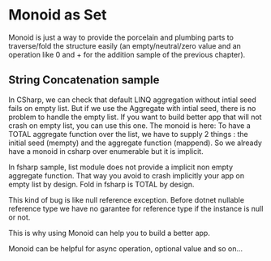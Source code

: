 # Monoid as Set

Monoid is just a way to provide the porcelain and plumbing parts to traverse/fold the structure easily (an empty/neutral/zero value and an operation like 0 and + for the addition sample of the previous chapter).

## String Concatenation sample
In CSharp, we can check that default LINQ aggregation without intial seed fails on empty list.
But if we use the Aggregate with intial seed, there is no problem to handle the empty list.
If you want to build better app that will not crash on empty list, you can use this one.
The monoid is here: To have a TOTAL aggregate function over the list, we have to supply 2 things : the initial seed (mempty) and the aggregate function (mappend).
So we already have a monoid in csharp over enumerable but it is implicit.

In fsharp sample, list module does not provide a implicit non empty aggregate function. 
That way you avoid to crash implicitly your app on empty list by design. 
Fold in fsharp is TOTAL by design.

This kind of bug is like null reference exception. 
Before dotnet nullable reference type we have no garantee for reference type if the instance is null or not.

This is why using Monoid can help you to build a better app.

Monoid can be helpful for async operation, optional value and so on...